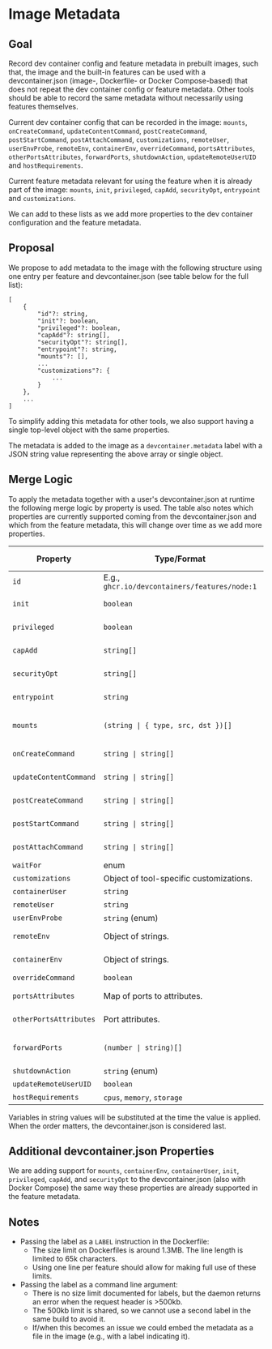 # Image Metadata

## Goal

Record dev container config and feature metadata in prebuilt images, such that, the image and the built-in features can be used with a devcontainer.json (image-, Dockerfile- or Docker Compose-based) that does not repeat the dev container config or feature metadata. Other tools should be able to record the same metadata without necessarily using features themselves.

Current dev container config that can be recorded in the image: `mounts`, `onCreateCommand`, `updateContentCommand`, `postCreateCommand`, `postStartCommand`, `postAttachCommand`, `customizations`, `remoteUser`, `userEnvProbe`, `remoteEnv`, `containerEnv`, `overrideCommand`, `portsAttributes`, `otherPortsAttributes`, `forwardPorts`, `shutdownAction`, `updateRemoteUserUID` and `hostRequirements`.

Current feature metadata relevant for using the feature when it is already part of the image: `mounts`, `init`, `privileged`, `capAdd`, `securityOpt`, `entrypoint` and `customizations`.

We can add to these lists as we add more properties to the dev container configuration and the feature metadata.

## Proposal

We propose to add metadata to the image with the following structure using one entry per feature and devcontainer.json (see table below for the full list):

```
[
	{
		"id"?: string,
		"init"?: boolean,
		"privileged"?: boolean,
		"capAdd"?: string[],
		"securityOpt"?: string[],
		"entrypoint"?: string,
		"mounts"?: [],
		...
		"customizations"?: {
			...
		}
	},
	...
]
```

To simplify adding this metadata for other tools, we also support having a single top-level object with the same properties.

The metadata is added to the image as a `devcontainer.metadata` label with a JSON string value representing the above array or single object.

## Merge Logic

To apply the metadata together with a user's devcontainer.json at runtime the following merge logic by property is used. The table also notes which properties are currently supported coming from the devcontainer.json and which from the feature metadata, this will change over time as we add more properties.

| Property | Type/Format | Merge Logic | devcontainer.json | Feature Metadata |
| -------- | ----------- | ----------- | :---------------: | :--------------: |
| `id` | E.g., `ghcr.io/devcontainers/features/node:1` | Not merged. |   | x |
| `init` | `boolean` | `true` if at least one is `true`, `false` otherwise. | x | x |
| `privileged` | `boolean` | `true` if at least one is `true`, `false` otherwise. | x | x |
| `capAdd` | `string[]` | Union of all `capAdd` arrays without duplicates. | x | x |
| `securityOpt` | `string[]` | Union of all `securityOpt` arrays without duplicates. | x | x |
| `entrypoint` | `string` | Collected list of all entrypoints. |   | x |
| `mounts` | `(string \| { type, src, dst })[]` | Collected list of all mountpoints. Conflicts: Last source wins. | x | x |
| `onCreateCommand` | `string \| string[]` | Collected list of all onCreateCommands. | x |   |
| `updateContentCommand` | `string \| string[]` | Collected list of all updateContentCommands. | x |   |
| `postCreateCommand` | `string \| string[]` | Collected list of all postCreateCommands. | x |   |
| `postStartCommand` | `string \| string[]` | Collected list of all postStartCommands. | x |   |
| `postAttachCommand` | `string \| string[]` | Collected list of all postAttachCommands. | x |   |
| `waitFor` | enum | Last value wins. | x |   |
| `customizations` | Object of tool-specific customizations. | Merging is left to the tools. | x | x |
| `containerUser` | `string` | Last value wins. | x |   |
| `remoteUser` | `string` | Last value wins. | x |   |
| `userEnvProbe` | `string` (enum) | Last value wins. | x |   |
| `remoteEnv` | Object of strings. | Per variable, last value wins. | x |   |
| `containerEnv` | Object of strings. | Per variable, last value wins. | x |   |
| `overrideCommand` | `boolean` | Last value wins. | x |   |
| `portsAttributes` | Map of ports to attributes. | Per port (not per port attribute), last value wins. | x |   |
| `otherPortsAttributes` | Port attributes. | Last value wins (not per port attribute). | x |   |
| `forwardPorts` | `(number \| string)[]` | Union of all ports without duplicates. Last one wins (when mapping changes). | x |   |
| `shutdownAction` | `string` (enum) | Last value wins. | x |   |
| `updateRemoteUserUID` | `boolean` | Last value wins. | x |   |
| `hostRequirements` | `cpus`, `memory`, `storage` | Max value wins. | x |   |

Variables in string values will be substituted at the time the value is applied. When the order matters, the devcontainer.json is considered last.

## Additional devcontainer.json Properties

We are adding support for `mounts`, `containerEnv`, `containerUser`, `init`, `privileged`, `capAdd`, and `securityOpt` to the devcontainer.json (also with Docker Compose) the same way these properties are already supported in the feature metadata.

## Notes

- Passing the label as a `LABEL` instruction in the Dockerfile:
	- The size limit on Dockerfiles is around 1.3MB. The line length is limited to 65k characters.
	- Using one line per feature should allow for making full use of these limits.
- Passing the label as a command line argument:
	- There is no size limit documented for labels, but the daemon returns an error when the request header is >500kb.
	- The 500kb limit is shared, so we cannot use a second label in the same build to avoid it.
	- If/when this becomes an issue we could embed the metadata as a file in the image (e.g., with a label indicating it).
